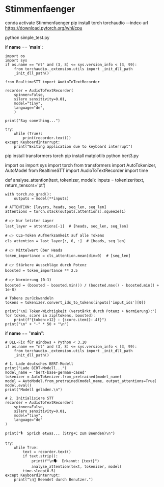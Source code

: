 # Stimmenfaenger
conda activate Stimmenfaenger
pip install torch torchaudio --index-url https://download.pytorch.org/whl/cpu

python simple_test.py


if __name__ == '__main__':

    import os
    import sys
    if os.name == "nt" and (3, 8) <= sys.version_info < (3, 99):
        from torchaudio._extension.utils import _init_dll_path
        _init_dll_path()

    from RealtimeSTT import AudioToTextRecorder

    recorder = AudioToTextRecorder(
        spinner=False,
        silero_sensitivity=0.01,
        model="tiny",
        language="de",
        )

    print("Say something...")
    
    try:
        while (True):
            print(recorder.text())
    except KeyboardInterrupt:
        print("Exiting application due to keyboard interrupt")




pip install transformers torch
pip install matplotlib
python bert3.py

import os
import sys
import torch
from transformers import AutoTokenizer, AutoModel
from RealtimeSTT import AudioToTextRecorder
import time

def analyse_attention(text, tokenizer, model):
    inputs = tokenizer(text, return_tensors='pt')

    with torch.no_grad():
        outputs = model(**inputs)

    # ATTENTION: [layers, heads, seq_len, seq_len]
    attentions = torch.stack(outputs.attentions).squeeze(1)

    # 👉 Nur letzter Layer
    last_layer = attentions[-1]  # [heads, seq_len, seq_len]

    # 👉 CLS-Token Aufmerksamkeit auf alle Tokens
    cls_attention = last_layer[:, 0, :]  # [heads, seq_len]

    # 👉 Mittelwert über Heads
    token_importance = cls_attention.mean(dim=0)  # [seq_len]

    # 👉 Stärkere Ausschläge durch Potenz
    boosted = token_importance ** 2.5

    # 👉 Normierung (0–1)
    boosted = (boosted - boosted.min()) / (boosted.max() - boosted.min() + 1e-8)

    # Tokens zurückwandeln
    tokens = tokenizer.convert_ids_to_tokens(inputs['input_ids'][0])

    print("\n📌 Token-Wichtigkeit (verstärkt durch Potenz + Normierung):")
    for token, score in zip(tokens, boosted):
        print(f"{token:>12} : {score.item():.4f}")
    print("\n" + "-" * 50 + "\n")


if __name__ == "__main__":

    # DLL-Fix für Windows + Python < 3.10
    if os.name == "nt" and (3, 8) <= sys.version_info < (3, 99):
        from torchaudio._extension.utils import _init_dll_path
        _init_dll_path()

    # 1. Lade deutsches BERT-Modell
    print("Lade BERT-Modell...")
    model_name = 'bert-base-german-cased'
    tokenizer = AutoTokenizer.from_pretrained(model_name)
    model = AutoModel.from_pretrained(model_name, output_attentions=True)
    model.eval()
    print("Modell geladen.\n")

    # 2. Initialisiere STT
    recorder = AudioToTextRecorder(
        spinner=False,
        silero_sensitivity=0.01,
        model="tiny",
        language="de"
    )

    print("🎙️  Sprich etwas... (Strg+C zum Beenden)\n")

    try:
        while True:
            text = recorder.text()
            if text.strip():
                print(f"\n🗣️  Erkannt: {text}")
                analyse_attention(text, tokenizer, model)
            time.sleep(0.5)
    except KeyboardInterrupt:
        print("\n🚪 Beendet durch Benutzer.")



